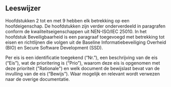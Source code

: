 ## Leeswijzer

Hoofdstukken 2 tot en met 9 hebben elk betrekking op een hoofdeigenschap. De hoofdstukken zijn verder onderverdeeld in paragrafen conform de kwaliteitseigenschappen uit NEN-ISO/IEC 25010. In het hoofdstuk Beveiligbaarheid is een paragraaf toegevoegd met betrekking tot eisen en richtlijnen die volgen uit de Baseline Informatiebeveiliging Overheid (BIO) en Secure Software Development (SSD).

Per eis is een identificatie toegekend (“Nr.”), een beschrijving van de eis (“Eis”), wat de prioritering is (“Prio”), waarom deze eis is opgenomen met deze prioriteit ("Rationale") en welk document de bewijslast bevat van de invulling van de eis (“Bewijs”). Waar mogelijk en relevant wordt verwezen naar de overige documentatie.
